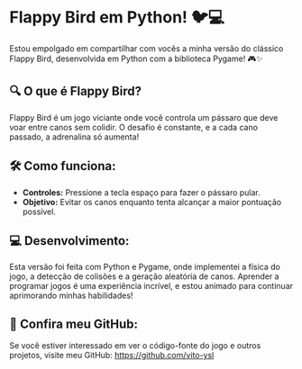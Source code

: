 <h1>Flappy Bird em Python! 🐦💻</h1>

<p>Estou empolgado em compartilhar com vocês a minha versão do clássico Flappy Bird, desenvolvida em Python com a biblioteca Pygame! 🎮✨</p>

<h2>🔍 O que é Flappy Bird?</h2>
<p>Flappy Bird é um jogo viciante onde você controla um pássaro que deve voar entre canos sem colidir. O desafio é constante, e a cada cano passado, a adrenalina só aumenta!</p>

<h2>🛠️ Como funciona:</h2>
<ul>
  <li><strong>Controles:</strong> Pressione a tecla espaço para fazer o pássaro pular.</li>
  <li><strong>Objetivo:</strong> Evitar os canos enquanto tenta alcançar a maior pontuação possível.</li>
</ul>

<h2>💻 Desenvolvimento:</h2>
<p>Esta versão foi feita com Python e Pygame, onde implementei a física do jogo, a detecção de colisões e a geração aleatória de canos. Aprender a programar jogos é uma experiência incrível, e estou animado para continuar aprimorando minhas habilidades!</p>

<h2>🔗 Confira meu GitHub:</h2>
<p>Se você estiver interessado em ver o código-fonte do jogo e outros projetos, visite meu GitHub: <a href="https://github.com/vito-ysl" target="_blank">https://github.com/vito-ysl</a></p>
